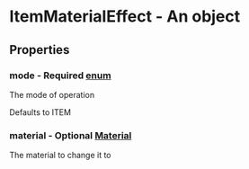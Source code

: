 

# ItemMaterialEffect - An object



## Properties



### mode - Required [enum](enum)



 The mode of operation



Defaults to ITEM



### material - Optional [Material](Material)



 The material to change it to

